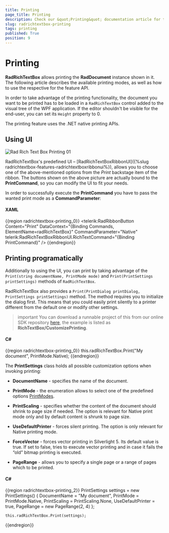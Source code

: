 ```yaml
---
title: Printing
page_title: Printing
description: Check our &quot;Printing&quot; documentation article for the RadRichTextBox {{ site.framework_name }} control.
slug: radrichtextbox-printing
tags: printing
published: True
position: 9
---
```


# Printing

__RadRichTextBox__ allows printing the __RadDocument__ instance shown in it. The following article describes the available printing modes, as well as how to use the respective for the feature API.      

In order to take advantage of the printing functionality, the document you want to be printed has to be loaded in a `RadRichTextBox` control added to the visual tree of the WPF application. If the editor shouldn't be visible for the end-user, you can set its `Height` property to 0.

The printing feature uses the .NET native printing APIs. 

## Using UI

![Rad Rich Text Box Printing 01](images/RadRichTextBox_Printing_01.png)

RadRichTextBox's predefined UI – [RadRichTextBoxRibbonUI]({%slug radrichtextbox-features-radrichtextboxribbonui%}), allows you to choose one of the above-mentioned options from the *Print* backstage item of the ribbon. The buttons shown on the above picture are actually bound to the __PrintCommand__, so you can modify the UI to fit your needs.        

In order to successfully execute the __PrintCommand__ you have to pass the wanted print mode as a __CommandParameter__:        

#### __XAML__  
{{region radrichtextbox-printing_0}}
    <telerik:RadRibbonButton Content="Print" DataContext="{Binding Commands, ElementName=radRichTextBox}" 
	  CommandParameter="Native" telerik:RadRichTextBoxRibbonUI.RichTextCommand="{Binding PrintCommand}" />
{{endregion}}

## Printing programatically

Additionally to using the UI, you can print by taking advantage of the `Print(string documentName, PrintMode mode)` and `Print(PrintSettings printSettings)` methods of `RadRichTextBox`.

RadRichTextBox also provides a `Print(PrintDialog printDialog, PrintSettings printSettings)` method. The method requires you to initialize the dialog first. This means that you could easily print silently to a printer different from the default one or modify other settings.          

>important You can download a runnable project of this from our online SDK repository [here](https://github.com/telerik/xaml-sdk/tree/master/), the example is listed as __RichTextBox/CustomizePrinting__.

#### __C#__  
{{region radrichtextbox-printing_0}}
    this.radRichTextBox.Print("My document", PrintMode.Native);
{{endregion}}

The __PrintSettings__ class holds all possible customization options when invoking printing:

* __DocumentName__ - specifies the name of the document.              

* __PrintMode__ - the enumeration allows to select one of the predefined options [PrintModes](#printmodes).              

* __PrintScaling__ - specifies whether the content of the document should shrink to page size if needed. The option is relevant for Native print mode only and by default content is shrunk to page size.              

* __UseDefaultPrinter__ - forces silent printing. The option is only relevant for Native printing mode.              

* __ForceVector__ - forces vector printing in Silverlight 5. Its default value is true. If set to false, tries to execute vector printing and in case it fails the “old” bitmap printing is executed.              

* __PageRange__ - allows you to specify a single page or a range of pages which to be printed.

#### __C#__  
{{region radrichtextbox-printing_2}}
    PrintSettings settings = new PrintSettings()
    {
        DocumentName = "My document",
        PrintMode = PrintMode.Native,
        PrintScaling = PrintScaling.None,
        UseDefaultPrinter = true,
        PageRange = new PageRange(2, 4)
    };

    this.radRichTextBox.Print(settings);
{{endregion}}